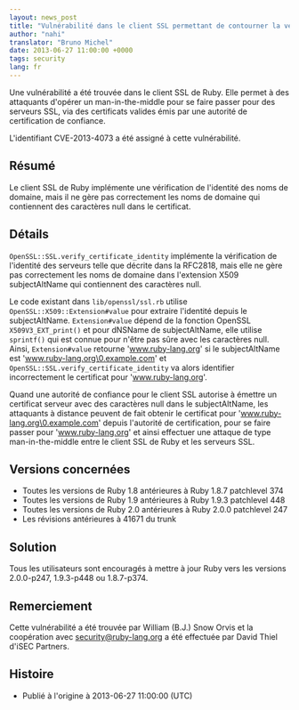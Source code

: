 ```yaml
---
layout: news_post
title: "Vulnérabilité dans le client SSL permettant de contourner la vérification du nom de domaine (CVE-2013-4073)"
author: "nahi"
translator: "Bruno Michel"
date: 2013-06-27 11:00:00 +0000
tags: security
lang: fr
---
```


Une vulnérabilité a été trouvée dans le client SSL de Ruby. Elle permet à des
attaquants d'opérer un man-in-the-middle pour se faire passer pour des
serveurs SSL, via des certificats valides émis par une autorité de
certification de confiance.

L'identifiant CVE-2013-4073 a été assigné à cette vulnérabilité.

## Résumé

Le client SSL de Ruby implémente une vérification de l'identité des noms de
domaine, mais il ne gère pas correctement les noms de domaine qui contiennent
des caractères null dans le certificat.

## Détails

`OpenSSL::SSL.verify_certificate_identity` implémente la vérification de
l'identité des serveurs telle que décrite dans la RFC2818, mais elle ne gère
pas correctement les noms de domaine dans l'extension X509 subjectAltName qui
contiennent des caractères null.

Le code existant dans `lib/openssl/ssl.rb` utilise
`OpenSSL::X509::Extension#value` pour extraire l'identité depuis le
subjectAltName. `Extension#value` dépend de la fonction OpenSSL
`X509V3_EXT_print()` et pour dNSName de subjectAltName, elle utilise
`sprintf()` qui est connue pour n'être pas sûre avec les caractères null.
Ainsi, `Extension#value` retourne 'www.ruby-lang.org' si le subjectAltName est
'www.ruby-lang.org\0.example.com' et
`OpenSSL::SSL.verify_certificate_identity` va alors identifier incorrectement
le certificat pour 'www.ruby-lang.org'.

Quand une autorité de confiance pour le client SSL autorise à émettre un
certificat serveur avec des caractères null dans le subjectAltName, les
attaquants à distance peuvent de fait obtenir le certificat pour
'www.ruby-lang.org\0.example.com' depuis l'autorité de certification, pour se
faire passer pour 'www.ruby-lang.org' et ainsi effectuer une attaque de type
man-in-the-middle entre le client SSL de Ruby et les serveurs SSL.

## Versions concernées

 * Toutes les versions de Ruby 1.8 antérieures à Ruby 1.8.7 patchlevel 374
 * Toutes les versions de Ruby 1.9 antérieures à Ruby 1.9.3 patchlevel 448
 * Toutes les versions de Ruby 2.0 antérieures à Ruby 2.0.0 patchlevel 247
 * Les révisions antérieures à 41671 du trunk

## Solution

Tous les utilisateurs sont encouragés à mettre à jour Ruby vers les versions
2.0.0-p247, 1.9.3-p448 ou 1.8.7-p374.

## Remerciement

Cette vulnérabilité a été trouvée par William (B.J.) Snow Orvis et la
coopération avec security@ruby-lang.org a été effectuée par David Thiel d'iSEC
Partners.

## Histoire

 * Publié à l'origine à 2013-06-27 11:00:00 (UTC)
